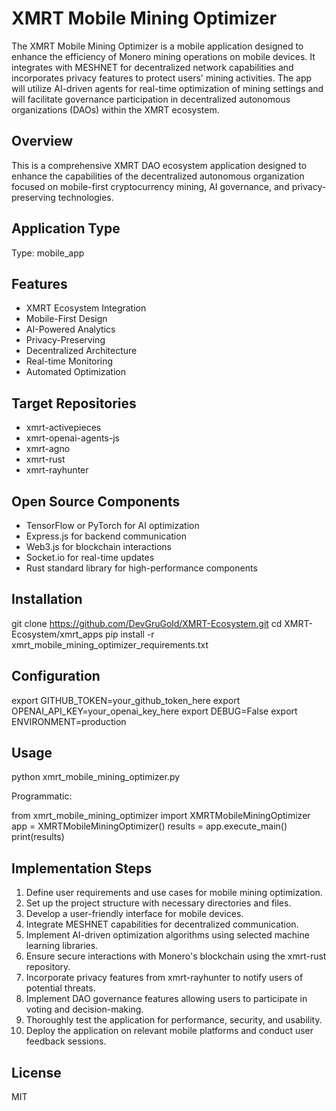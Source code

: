 # XMRT Mobile Mining Optimizer

The XMRT Mobile Mining Optimizer is a mobile application designed to enhance the efficiency of Monero mining operations on mobile devices. It integrates with MESHNET for decentralized network capabilities and incorporates privacy features to protect users' mining activities. The app will utilize AI-driven agents for real-time optimization of mining settings and will facilitate governance participation in decentralized autonomous organizations (DAOs) within the XMRT ecosystem.

## Overview

This is a comprehensive XMRT DAO ecosystem application designed to enhance the capabilities of the decentralized autonomous organization focused on mobile-first cryptocurrency mining, AI governance, and privacy-preserving technologies.

## Application Type

Type: mobile_app

## Features

- XMRT Ecosystem Integration
- Mobile-First Design
- AI-Powered Analytics
- Privacy-Preserving
- Decentralized Architecture
- Real-time Monitoring
- Automated Optimization

## Target Repositories

- xmrt-activepieces
- xmrt-openai-agents-js
- xmrt-agno
- xmrt-rust
- xmrt-rayhunter

## Open Source Components

- TensorFlow or PyTorch for AI optimization
- Express.js for backend communication
- Web3.js for blockchain interactions
- Socket.io for real-time updates
- Rust standard library for high-performance components

## Installation

git clone https://github.com/DevGruGold/XMRT-Ecosystem.git
cd XMRT-Ecosystem/xmrt_apps
pip install -r xmrt_mobile_mining_optimizer_requirements.txt

## Configuration

export GITHUB_TOKEN=your_github_token_here
export OPENAI_API_KEY=your_openai_key_here
export DEBUG=False
export ENVIRONMENT=production

## Usage

python xmrt_mobile_mining_optimizer.py

Programmatic:

from xmrt_mobile_mining_optimizer import XMRTMobileMiningOptimizer
app = XMRTMobileMiningOptimizer()
results = app.execute_main()
print(results)

## Implementation Steps

1. Define user requirements and use cases for mobile mining optimization.
2. Set up the project structure with necessary directories and files.
3. Develop a user-friendly interface for mobile devices.
4. Integrate MESHNET capabilities for decentralized communication.
5. Implement AI-driven optimization algorithms using selected machine learning libraries.
6. Ensure secure interactions with Monero's blockchain using the xmrt-rust repository.
7. Incorporate privacy features from xmrt-rayhunter to notify users of potential threats.
8. Implement DAO governance features allowing users to participate in voting and decision-making.
9. Thoroughly test the application for performance, security, and usability.
10. Deploy the application on relevant mobile platforms and conduct user feedback sessions.

## License

MIT
